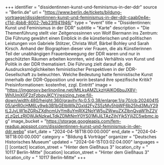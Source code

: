 +++
identifier = "dissidentinnen-kunst-und-feminismus-in-der-ddr"
source = "Berlin.de"
url = "https://www.berlin.de/tickets/bildung-vortraege/dissidentinnen-kunst-und-feminismus-in-der-ddr-caab0e4e-c11d-4bb8-8002-7eb23f941946/"
type = "event"
title = "Dissidentinnen: Kunst und Feminismus in der DDR"
subtitle = "Karte"
description = "Die Themenführung stellt vier Zeitgenossinnen von Wolf Biermann ins Zentrum: Die Führung gewährt einen Einblick in die künstlerischen und politischen Leistungen von Gabriele Stötzer, Christa Wolf, Bärbel Bohley und Sarah Kirsch.
Anhand der Biographien dieser vier Frauen, die als Künstlerinnen Teil der unabhängigen Frauenbewegung der DDR waren und nur in geschützten Räumen arbeiten konnten, wird das Verhältnis von Kunst und Politik in der DDR thematisiert. Die Führung zielt darauf ab, die Ausdrucksmöglichkeiten feministischer Perspektiven in der DDR-Gesellschaft zu beleuchten. Welche Bedeutung hatte feministische Kunst innerhalb der DDR-Opposition und worin bestand ihre spezifische Kritik?
Preisinformationen: kostenfrei, zzgl. Eintritt"
image = "https://imgproxy.berlinonline.net/MtLksAMZLkzHAIKO6buJX8V-WhIUmXGF2zFzbqyJKCY/resizing_type:fill-down/width:480/height:360/gravity:fp:0.5:0.38/enlarge:1/q:70/cb:2024041505/aHR0cHM6Ly9wb3B1bGEtbWlkZGxld2FyZS5zMy5hbWF6b25hd3MuY29tL2JvLW1pZGRsZXdhcmUvYm8uYmRlX2NoYW5uZWwuZXZlbnQvaW1hZ2VzLzQzLzRlOWJkNzkwLTdkZDMtNmY0YS01MjJiLTAzZjhjYjk5YjljZC5wbmc.jpg"
image_bucket = "https://storage.googleapis.com/fem-readup.appspot.com/dissidentinnen-kunst-und-feminismus-in-der-ddr.webp"
start_date = "2024-04-18T18:00:00.000"
end_date = "2024-04-18T18:00:00.000"
category = "Bildung & Vorträge"
organizer = "Deutsches Historisches Museum"
updated = "2024-04-15T03:02:04.000"
languages = []
[contact]
location_street = "Hinter dem Gießhaus 3"
location_city = " 10117 Berlin-Mitte"
[location]
location_street = "Hinter dem Gießhaus 3"
location_city = " 10117 Berlin-Mitte"
+++